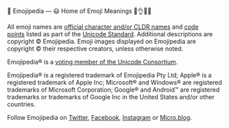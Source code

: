 📙 Emojipedia — 😃 Home of Emoji Meanings 💁👌🎍😍

All emoji names are [official character and/or CLDR names](https://emojipedia.org/faq/) and [code points](https://emojipedia.org/emoji/) listed as part of the [Unicode Standard](https://en.wikipedia.org/wiki/Unicode_Standard). Additional descriptions are copyright © Emojipedia. Emoji images displayed on Emojipedia are copyright © their respective creators, unless otherwise noted.

Emojipedia® is a [voting member of the Unicode Consortium](http://unicode.org/consortium/members.html).

Emojipedia® is a registered trademark of Emojipedia Pty Ltd; Apple® is a registered trademark of Apple Inc; Microsoft® and Windows® are registered trademarks of Microsoft Corporation; Google® and Android™ are registered trademarks or trademarks of Google Inc in the United States and/or other countries.

Follow Emojipedia on [Twitter](https://twitter.com/emojipedia), [Facebook](https://www.facebook.com/Emojipedia/), [Instagram](https://www.instagram.com/emojipedia/) or [Micro.blog](http://micro.blog/emojipedia).
